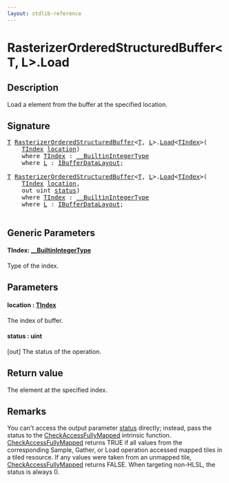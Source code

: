 ```yaml
---
layout: stdlib-reference
---
```


# RasterizerOrderedStructuredBuffer\<T, L\>\.Load

## Description

Load a element from the buffer at the specified location.



## Signature 

<pre>
<a href="../types/rasterizerorderedstructuredbuffer-0ahr/index.html#typeparam-T" class="code_type">T</a> <a href="../types/rasterizerorderedstructuredbuffer-0ahr/index.html" class="code_type">RasterizerOrderedStructuredBuffer</a>&lt;<a href="../types/rasterizerorderedstructuredbuffer-0ahr/index.html#typeparam-T" class="code_type">T</a>, <a href="../types/rasterizerorderedstructuredbuffer-0ahr/index.html#typeparam-L" class="code_type">L</a>&gt;.<a href="load-0.html">Load</a>&lt;<a href="load-0.html#typeparam-TIndex" class="code_type">TIndex</a>&gt;(
    <a href="load-0.html#typeparam-TIndex" class="code_type">TIndex</a> <a href="load-0.html#decl-location" class="code_param">location</a>)
    <span class='code_keyword'>where</span> <a href="load-0.html#typeparam-TIndex" class="code_type">TIndex</a> : <a href="../interfaces/0_builtinintegertype-029g/index.html" class="code_type">__BuiltinIntegerType</a>
    <span class='code_keyword'>where</span> <a href="../types/rasterizerorderedstructuredbuffer-0ahr/index.html#typeparam-L" class="code_type">L</a> : <a href="../interfaces/ibufferdatalayout-017b/index.html" class="code_type">IBufferDataLayout</a>;

<a href="../types/rasterizerorderedstructuredbuffer-0ahr/index.html#typeparam-T" class="code_type">T</a> <a href="../types/rasterizerorderedstructuredbuffer-0ahr/index.html" class="code_type">RasterizerOrderedStructuredBuffer</a>&lt;<a href="../types/rasterizerorderedstructuredbuffer-0ahr/index.html#typeparam-T" class="code_type">T</a>, <a href="../types/rasterizerorderedstructuredbuffer-0ahr/index.html#typeparam-L" class="code_type">L</a>&gt;.<a href="load-0.html">Load</a>&lt;<a href="load-0.html#typeparam-TIndex" class="code_type">TIndex</a>&gt;(
    <a href="load-0.html#typeparam-TIndex" class="code_type">TIndex</a> <a href="load-0.html#decl-location" class="code_param">location</a>,
    <span class="code_keyword">out</span> <span class="code_keyword">uint</span> <a href="load-0.html#decl-status" class="code_param">status</a>)
    <span class='code_keyword'>where</span> <a href="load-0.html#typeparam-TIndex" class="code_type">TIndex</a> : <a href="../interfaces/0_builtinintegertype-029g/index.html" class="code_type">__BuiltinIntegerType</a>
    <span class='code_keyword'>where</span> <a href="../types/rasterizerorderedstructuredbuffer-0ahr/index.html#typeparam-L" class="code_type">L</a> : <a href="../interfaces/ibufferdatalayout-017b/index.html" class="code_type">IBufferDataLayout</a>;

</pre>

## Generic Parameters

####  <a id="typeparam-TIndex"></a>TIndex: [\_\_BuiltinIntegerType](../interfaces/0_builtinintegertype-029g/index.html)
Type of the index.


## Parameters

####  <a id="decl-location"></a>location  : [TIndex](load-0.html#typeparam-TIndex)
The index of buffer.

####  <a id="decl-status"></a>status  : uint
\[out\] The status of the operation.


## Return value
The element at the specified index.


## Remarks

You can't access the output parameter <span class='code'><a href="load-0.html#decl-status" class="code_param">status</a></span> directly; instead,
pass the status to the <span class='code'><a href=".html">CheckAccessFullyMapped</a></span> intrinsic function.
<span class='code'><a href=".html">CheckAccessFullyMapped</a></span> returns TRUE if all values from the corresponding Sample,
Gather, or Load operation accessed mapped tiles in a tiled resource.
If any values were taken from an unmapped tile, <span class='code'><a href=".html">CheckAccessFullyMapped</a></span> returns FALSE.
When targeting non-HLSL, the status is always 0.


